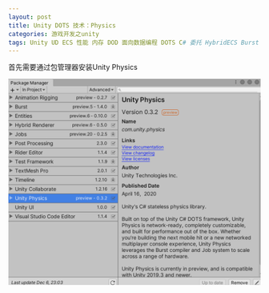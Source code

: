 ```yaml
---
layout: post
title: Unity DOTS 技术：Physics
categories: 游戏开发之unity
tags: Unity UD ECS 性能 内存 DOD 面向数据编程 DOTS C# 委托 HybridECS Burst 编译器 中间代码 Mono IL2CPP .Net LLVM 物理引擎 Physics 
---
```


首先需要通过包管理器安装Unity Physics

![](../media/image/2020-12-01/01.png)

